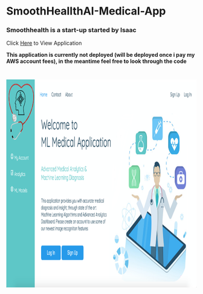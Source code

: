 # SmoothHeallthAI-Medical-App

### Smoothhealth is a start-up started by Isaac

Click [Here](http://54.202.56.3:8000/) to View Application

**This application is currently not deployed (will be deployed once i pay my AWS account fees), in the meantime feel free to look through the code**

# <img src="https://github.com/AymenRumi/ML-Medical-App/blob/main/app/static/img/mlmedicalapp.png" width="950" height="550">

